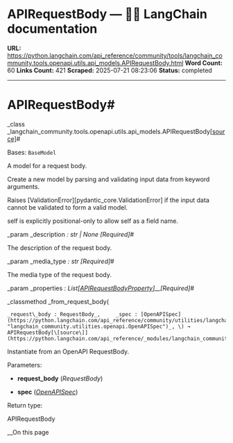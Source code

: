 # APIRequestBody — 🦜🔗 LangChain  documentation

**URL:** https://python.langchain.com/api_reference/community/tools/langchain_community.tools.openapi.utils.api_models.APIRequestBody.html
**Word Count:** 60
**Links Count:** 421
**Scraped:** 2025-07-21 08:23:06
**Status:** completed

---

# APIRequestBody\#

_class _langchain\_community.tools.openapi.utils.api\_models.APIRequestBody[\[source\]](https://python.langchain.com/api_reference/_modules/langchain_community/tools/openapi/utils/api_models.html#APIRequestBody)\#     

Bases: `BaseModel`

A model for a request body.

Create a new model by parsing and validating input data from keyword arguments.

Raises \[ValidationError\]\[pydantic\_core.ValidationError\] if the input data cannot be validated to form a valid model.

self is explicitly positional-only to allow self as a field name.

_param _description _: str | None_ _\[Required\]_\#     

The description of the request body.

_param _media\_type _: str_ _\[Required\]_\#     

The media type of the request body.

_param _properties _: List\[[APIRequestBodyProperty](https://python.langchain.com/api_reference/community/tools/langchain_community.tools.openapi.utils.api_models.APIRequestBodyProperty.html#langchain_community.tools.openapi.utils.api_models.APIRequestBodyProperty "langchain_community.tools.openapi.utils.api_models.APIRequestBodyProperty")\]__\[Required\]_\#     

_classmethod _from\_request\_body\(

    _request\_body : RequestBody_,     _spec : [OpenAPISpec](https://python.langchain.com/api_reference/community/utilities/langchain_community.utilities.openapi.OpenAPISpec.html#langchain_community.utilities.openapi.OpenAPISpec "langchain_community.utilities.openapi.OpenAPISpec")_, \) → APIRequestBody[\[source\]](https://python.langchain.com/api_reference/_modules/langchain_community/tools/openapi/utils/api_models.html#APIRequestBody.from_request_body)\#     

Instantiate from an OpenAPI RequestBody.

Parameters:     

  * **request\_body** \(_RequestBody_\)

  * **spec** \([_OpenAPISpec_](https://python.langchain.com/api_reference/community/utilities/langchain_community.utilities.openapi.OpenAPISpec.html#langchain_community.utilities.openapi.OpenAPISpec "langchain_community.utilities.openapi.OpenAPISpec")\)

Return type:     

APIRequestBody

__On this page
